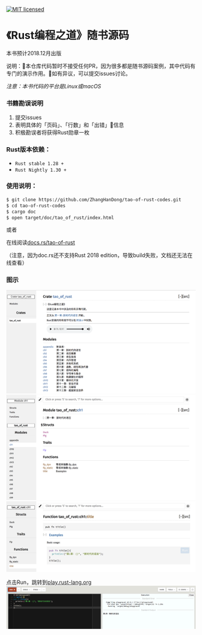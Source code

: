 [![MIT licensed](https://img.shields.io/badge/license-MIT-blue.svg)](./LICENSE)

# 《Rust编程之道》随书源码

本书预计2018.12月出版

说明：本仓库代码暂时不接受任何PR，因为很多都是随书源码案例，其中代码有专门的演示作用。如有异议，可以提交issues讨论。

_注意：本书代码的平台是Linux或macOS_

### 书籍勘误说明

1. 提交issues
2. 表明具体的「页码」、「行数」和「出错」信息
3. 积极勘误者将获得Rust勋章一枚

### Rust版本依赖：

- `Rust stable 1.28 + `
- `Rust Nightly 1.30 +`

### 使用说明：

```shell
$ git clone https://github.com/ZhangHanDong/tao-of-rust-codes.git
$ cd tao-of-rust-codes
$ cargo doc
$ open target/doc/tao_of_rust/index.html
```

或者


在线阅读[docs.rs/tao-of-rust](https://docs.rs/crate/tao-of-rust/)

（注意，因为doc.rs还不支持Rust 2018 edition，导致build失败，文档还无法在线查看）

### 图示

![img1](images/0.png)
![img2](images/1.png)
![img3](images/2.png)

点击Run，跳转到[play.rust-lang.org](https://play.rust-lang.org)
![img4](images/run.png)
